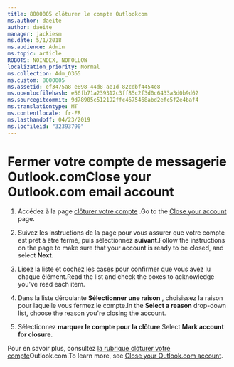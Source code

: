 ```yaml
---
title: 8000005 clôturer le compte Outlookcom
ms.author: daeite
author: daeite
manager: jackiesm
ms.date: 5/1/2018
ms.audience: Admin
ms.topic: article
ROBOTS: NOINDEX, NOFOLLOW
localization_priority: Normal
ms.collection: Adm_O365
ms.custom: 8000005
ms.assetid: ef3475a8-e898-44d8-ae1d-82cdbf4454e8
ms.openlocfilehash: e56fb71a239312c3ff85c2f3d0c6433a3d0b9d62
ms.sourcegitcommit: 9d78905c512192ffc4675468abd2efc5f2e4baf4
ms.translationtype: MT
ms.contentlocale: fr-FR
ms.lasthandoff: 04/23/2019
ms.locfileid: "32393790"
---
```

# <a name="close-your-outlookcom-email-account"></a><span data-ttu-id="bdfab-102">Fermer votre compte de messagerie Outlook.com</span><span class="sxs-lookup"><span data-stu-id="bdfab-102">Close your Outlook.com email account</span></span>

1. <span data-ttu-id="bdfab-103">Accédez à la page [clôturer votre compte](https://go.microsoft.com/fwlink/p/?linkid=845493) .</span><span class="sxs-lookup"><span data-stu-id="bdfab-103">Go to the [Close your account](https://go.microsoft.com/fwlink/p/?linkid=845493) page.</span></span> 
    
2. <span data-ttu-id="bdfab-104">Suivez les instructions de la page pour vous assurer que votre compte est prêt à être fermé, puis sélectionnez **suivant**.</span><span class="sxs-lookup"><span data-stu-id="bdfab-104">Follow the instructions on the page to make sure that your account is ready to be closed, and select **Next**.</span></span> 
    
3. <span data-ttu-id="bdfab-105">Lisez la liste et cochez les cases pour confirmer que vous avez lu chaque élément.</span><span class="sxs-lookup"><span data-stu-id="bdfab-105">Read the list and check the boxes to acknowledge you've read each item.</span></span>
    
4. <span data-ttu-id="bdfab-106">Dans la liste déroulante **Sélectionner une raison** , choisissez la raison pour laquelle vous fermez le compte.</span><span class="sxs-lookup"><span data-stu-id="bdfab-106">In the **Select a reason** drop-down list, choose the reason you're closing the account.</span></span> 
    
5. <span data-ttu-id="bdfab-107">Sélectionnez **marquer le compte pour la clôture**.</span><span class="sxs-lookup"><span data-stu-id="bdfab-107">Select **Mark account for closure**.</span></span> 
    
<span data-ttu-id="bdfab-108">Pour en savoir plus, consultez [la rubrique clôturer votre compte](https://go.microsoft.com/fwlink/p/?linkid=873106)[](https://support.office.com/article/564b801e-2a47-4cb2-afa8-12ead3185038.aspx)Outlook.com.</span><span class="sxs-lookup"><span data-stu-id="bdfab-108">To learn more, see [Close your Outlook.com account](https://go.microsoft.com/fwlink/p/?linkid=873106)[](https://support.office.com/article/564b801e-2a47-4cb2-afa8-12ead3185038.aspx).</span></span>
  


